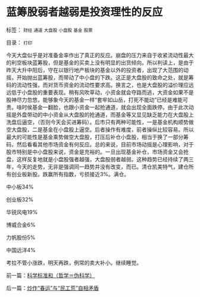 # 蓝筹股弱者越弱是投资理性的反应

标签： `财经` `通道` `大盘股` `小盘股` `基金` `股票` 

目录： `打印`

今天大盘似乎是对准备金率作出了真正的反应。崩盘的压力来自于收紧流动性最大的利空板块蓝筹股，但是基金的买卖上没有明显的出货倾向。所以判读上，是由于昨天大升中阳后，守在以银行地产板块的基金以外的投资者，出现了大范围的动摇，开始抛出蓝筹股，而带动了中小盘的下跌。这正是大盘股的致命之处，就是筹码的流动性强，而对货币资金的流动性要求高。换言之，也是大盘股的溢价理应远远低于小盘股的重要表现。稍有风吹草动，小资金就会夺路而逃，大资金如果不是股神尽力忽悠，能够象今天的基金一样“套牢如山岳，打死不能动”已经是难能可贵。啥时侯基金一翻脸，也跟小资金一起抢通道，就会出现全面跌停。由于此次动摇是外盘带动的中小资金从大盘股的抢通道，而基金等又显见缺乏能力在大盘股上洗盘后逼空，（否则今天会买进筹码）。后市只有两种可能性，一是基金机构顺势做空大盘股，二是基金在小盘股上逼空。后者操作有难度，前者操纵比较容易。所以最大的可能性是基金乘势做空大盘股，打压后补仓小盘股，相当于换了一部分筹码，然后看看其他市场资金有何反应。总的来说，目前市场动摇是心理影响，对于股市特别是中小盘股来说，资金是充裕的。一旦出现基金补仓，市场资金又会抢盘，这样反复地就是小盘股强者越强，大盘股弱者越弱。这种趋势已经持续了两三年，今天的走势，无非是强调同一趋势并没有改变，而已。清仓凯美特气，建仓所有创业板新股。跌赢所有指数，亏损接近3%。满仓。

中小板34%

创业板32%

华锐风电19%

博威合金6%

力帆股份5%

中国远洋4%



考拉不管小涨跌，明天再跌，例常的卖大补小。继续睡觉。

前一篇：[科学标准和（哲学＝伪科学）](../../../2011/2/21/科学标准和（哲学＝伪科学）.md)

后一篇：[炒作“春运”与“民工荒”自相矛盾](../../../2011/2/22/炒作“春运”与“民工荒”自相矛盾.md)